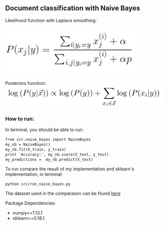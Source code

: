 ## Document classification with Naive Bayes

Likelihood function with Laplace smoothing: 

![likelihood](https://github.com/gogowenzhang/machine-learning-algorithms-python/blob/master/img/likelihood.png)

Posteriors function: ![posteriors](https://github.com/gogowenzhang/machine-learning-algorithms-python/blob/master/img/posterior.png)


### How to run:
In terminal, you should be able to run:
```
from src.naive_bayes import NaiveBayes
my_nb = NaiveBayes()
my_nb.fit(X_train, y_train)
print 'Accuracy:', my_nb.score(X_test, y_test)
my_predictions =  my_nb.predict(X_test)
```


To run compare the result of my implementation and sklearn's implementation, in terminal: 
```
python src/run_naive_bayes.py
```

The dataset used in the comparason can be found [here](https://archive.ics.uci.edu/ml/machine-learning-databases/spambase/spambase.names)


Package Dependencies:
- numpy==1.13.1
- sklearn==0.18.1
